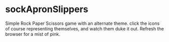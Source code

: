# sockApronSlippers

Simple Rock Paper Scissors game with an alternate theme.
click the icons of course representing themselves, and watch them duke it out.
Refresh the browser for a mist of pink. 
